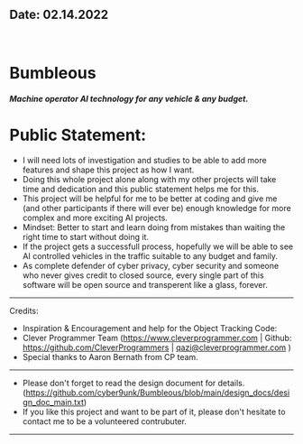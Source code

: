 <h2> Date: 02.14.2022 </h2> <br>

<h1> Bumbleous </h1> 
<h5> Machine operator AI technology for any vehicle &amp; any budget.</h5>

 # Public Statement: 

-  I will need lots of investigation and studies to be able to add more features and shape this project as how I want. 
 - Doing this whole project alone along with my other projects will take time and dedication and this public statement helps me for this.
 - This project will be helpful for me to be better at coding and give me (and other participants if there will ever be) enough knowledge for more complex and more exciting AI projects.
 - Mindset: Better to start and learn doing from mistakes than waiting the right time to start without doing it. 
 - If the project gets a successfull process, hopefully we will be able to see AI controlled vehicles in the traffic suitable to any budget and family.
 - As complete defender of cyber privacy, cyber security and someone who never gives credit to closed source, every single part of this software will be open source and transperent like a glass, forever.
 
---------------
 Credits:

- Inspiration & Encouragement and help for the Object Tracking Code: 
- Clever Programmer Team (https://www.cleverprogrammer.com | Github: https://github.com/CleverProgrammers | qazi@cleverprogrammer.com )
- Special thanks to Aaron Bernath from CP team.

---------------- 
- Please don't forget to read the design document for details. (https://github.com/cyber9unk/Bumbleous/blob/main/design_docs/design_doc_main.txt)
- If you like this project and want to be part of it, please don't hesitate to contact me to be a volunteered contrubuter.

----------------
